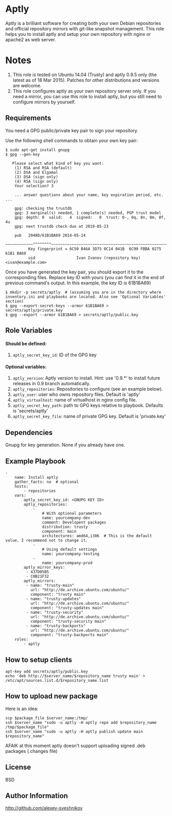 Aptly
========

Aptly is a brilliant software for creating both your own Debian repositories and official repository mirrors with git-like snapshot management. This role helps you to install aptly and setup your own repository with nginx or apache2 as web server.


Notes
=====

1. This role is tested on Ubuntu 14.04 (Trusty) and aptly 0.9.5 only (the latest as of 18 Mar 2015). Patches for other distributions and versions are welcome.
1. This role configures aptly as your own repository server only. If you need a mirror, you can use this role to install aptly, but you still need to configure mirrors by yourself.


Requirements
------------

You need a GPG public/private key pair to sign your repository.

Use the following shell commands to obtain your own key pair:

    $ sudo apt-get install gnupg
    $ gpg --gen-key

       Please select what kind of key you want:
        (1) RSA and RSA (default)
        (2) DSA and Elgamal
        (3) DSA (sign only)
        (4) RSA (sign only)
        Your selection? 3

        ... answer questions about your name, key expiration period, etc. ...

        gpg: checking the trustdb
        gpg: 3 marginal(s) needed, 1 complete(s) needed, PGP trust model
        gpg: depth: 0  valid:   4  signed:   0  trust: 0-, 0q, 0n, 0m, 0f, 4u
        gpg: next trustdb check due at 2019-05-23

        pub   2048D/61B1BA69 2014-05-24
        ~~~~~~~~~~~~^^^^^^^^~~~~~~~~~~~~~~~~~~~~~~~~~~~~~~~~~~~~~~~~~~~~~~~~~~~~
              Key fingerprint = 6C50 B46A 3D75 0C14 041B  6C99 FBBA 0275 61B1 BA69
              uid                  Ivan Ivanov (repository key) <ivan@example.com>

Once you have generated the key pair, you should export it to the corresponding files. Replace key ID with yours (you can find it in the end of previous command's output. In this example, the key ID is 61B1BA69)

    $ mkdir -p secrets/aptly  # (assuming you are in the directory where inventory.ini and playbooks are located. Also see 'Optional Variables' section)
    $ gpg --export-secret-keys --armor 61B1BA69 > secrets/aptly/private.key
    $ gpg --export --armor 61B1BA69 > secrets/aptly/public.key


Role Variables
--------------

#### Should be defined:

1. `aptly_secret_key_id`: ID of the GPG key

#### Optional variables:

1. `aptly_version`: Aptly version to install. Hint: use '0.9.*' to install future releases in 0.9 branch automatically.
1. `aptly_repositories`: Repositories to configure (see an example below).
1. `aptly_user`: user who owns repository files. Default is 'aptly'
1. `aptly_virtualhost`: name of virtualhost in nginx config file.
1. `aptly_secret_key_path`: path to GPG keys relative to playbook. Defaults is 'secrets/aptly'
1. `aptly_secret_key_file`: name of private GPG key. Default is 'private.key'


Dependencies
------------

Gnupg for key generation. None if you already have one.


Example Playbook
-------------------------

    -
        name: Install aptly
        gather_facts: no  # optional
        hosts:
            - repositories
        vars:
            aptly_secret_key_id: <GNUPG KEY ID>
            aptly_repositories:
                -
                    # With optional parameters
                    name: yourcompany-dev
                    comment: Developent packages
                    distribution: trusty
                    component: main
                    architectures: amd64,i386  # This is the default value. I recommend not to change it.
                -
                    # Using default settings
                    name: yourcompany-testing
                -
                    name: yourcompany-prod
            aptly_mirror_keys:
             - 437D05B5
             - C0B21F32
            aptly_mirrors:
             - name: "trusty-main"
               url: "http://de.archive.ubuntu.com/ubuntu/"
               component: "trusty main"
             - name: "trusty-updates"
               url: "http://de.archive.ubuntu.com/ubuntu/"
               component: "trusty-updates main"
             - name: "trusty-security"
               url: "http://de.archive.ubuntu.com/ubuntu/"
               component: "trusty-security main"
             - name: "trusty-backports"
               url: "http://de.archive.ubuntu.com/ubuntu/"
               component: "trusty-backports main"
        roles:
            - aptly


How to setup clients
--------------------

```shell
apt-key add secrets/aptly/public.key
echo 'deb http://$server_name/$repository_name trusty main' > /etc/apt/sources.list.d/$repository_name.list
```

How to upload new package
-------------------------
Here is an idea:

```shell
scp $package_file $server_name:/tmp/
ssh $server_name "sudo -u aptly -H aptly repo add $repository_name /tmp/$package_file"
ssh $server_name "sudo -u aptly -H aptly publish update main $repository_name"
```

AFAIK at this moment aptly doesn't support uploading signed .deb packages (.changes file)


License
-------

BSD

Author Information
------------------

http://github.com/alexey-sveshnikov
